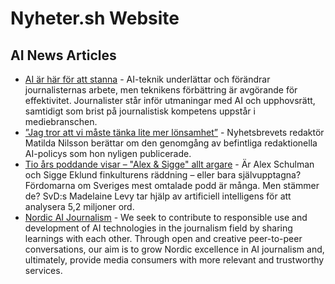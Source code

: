 # Nyheter.sh Website

## AI News Articles

- [AI är här för att stanna](https://www.journalisten.se/ledare/ai-ar-har-att-stanna) - AI-teknik underlättar och förändrar journalisternas arbete, men teknikens förbättring är avgörande för effektivitet. Journalister står inför utmaningar med AI och upphovsrätt, samtidigt som brist på journalistisk kompetens uppstår i mediebranschen.
- [”Jag tror att vi måste tänka lite mer lönsamhet”](https://sverigestidskrifter.se/publicistpodden/jag-tror-att-vi-maste-tanka-lite-mer-lonsamhet/) - Nyhetsbrevets redaktör Matilda Nilsson berättar om den genomgång av befintliga redaktionella AI-policys som hon nyligen publicerade.
- [Tio års poddande visar – "Alex & Sigge" allt argare](https://www.svd.se/a/dwqpRB/alex-sigges-podcast-har-blivit-argare-visar-ai-analys) - Är Alex Schulman och Sigge Eklund finkulturens räddning – eller bara självupptagna? Fördomarna om Sveriges mest omtalade podd är många. Men stämmer de? SvD:s Madelaine Levy tar hjälp av artificiell intelligens för att analysera 5,2 miljoner ord.
- [Nordic AI Journalism](https://www.nordicaijournalism.com/) -
  We seek to contribute to responsible use and development of AI technologies in the journalism field by sharing learnings with each other. Through open and creative peer-to-peer conversations, our aim is to grow Nordic excellence in AI journalism and, ultimately, provide media consumers with more relevant and trustworthy services.
